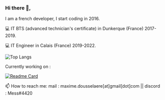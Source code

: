 ### Hi there 👋,

I am a french developer, I start coding in 2016.

💻 IT BTS (advanced technician's certificate) in Dunkerque (France) 2017-2019. 

💻 IT Engineer in Calais (France) 2019-2022. 

![Top Langs](https://github-readme-stats.vercel.app/api/top-langs/?username=maximedousselaere&theme=cobalt&layout=compact&langs_count=4)

Currently working on : 

[![Readme Card](https://github-readme-stats.vercel.app/api/pin/?username=maximedousselaere&repo=word-game&theme=cobalt)](https://github.com/anuraghazra/github-readme-stats)


📫 How to reach me: mail : maxime.dousselaere[at]gmail[dot]com || discord : Mess#4420


